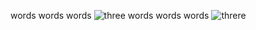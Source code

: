 <!--begin team one-->

<!--begin team two-->

<!--begin team three-->
words words words
![three](http://25.media.tumblr.com/ac4807cf7fefca1bb2ac3b326a63fdac/tumblr_mfgvc0jpvO1r9i0fuo1_500.gif)
words words words
![threre](http://img.photobucket.com/albums/v131/divalicious04/GIFs/bradleywhitforddance_zps9dc70022.gif)